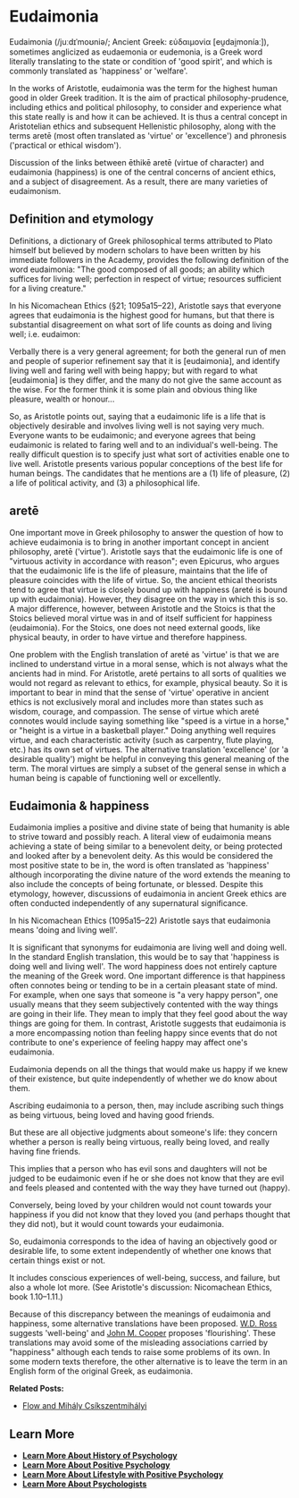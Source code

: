 # Eudaimonia

Eudaimonia (/juːdɪˈmoʊniə/; Ancient Greek: εὐδαιμονία [eu̯dai̯moníaː]), sometimes anglicized as eudaemonia or eudemonia, is a Greek word literally translating to the state or condition of 'good spirit', and which is commonly translated as 'happiness' or 'welfare'.

In the works of Aristotle, eudaimonia was the term for the highest human good in older Greek tradition. It is the aim of practical philosophy-prudence, including ethics and political philosophy, to consider and experience what this state really is and how it can be achieved. It is thus a central concept in Aristotelian ethics and subsequent Hellenistic philosophy, along with the terms aretē (most often translated as 'virtue' or 'excellence') and phronesis ('practical or ethical wisdom').

Discussion of the links between ēthikē aretē (virtue of character) and eudaimonia (happiness) is one of the central concerns of ancient ethics, and a subject of disagreement. As a result, there are many varieties of eudaimonism.

## Definition and etymology

Definitions, a dictionary of Greek philosophical terms attributed to Plato himself but believed by modern scholars to have been written by his immediate followers in the Academy, provides the following definition of the word eudaimonia: "The good composed of all goods; an ability which suffices for living well; perfection in respect of virtue; resources sufficient for a living creature."

In his Nicomachean Ethics (§21; 1095a15–22), Aristotle says that everyone agrees that eudaimonia is the highest good for humans, but that there is substantial disagreement on what sort of life counts as doing and living well; i.e. eudaimon:

Verbally there is a very general agreement; for both the general run of men and people of superior refinement say that it is [eudaimonia], and identify living well and faring well with being happy; but with regard to what [eudaimonia] is they differ, and the many do not give the same account as the wise. For the former think it is some plain and obvious thing like pleasure, wealth or honour...

So, as Aristotle points out, saying that a eudaimonic life is a life that is objectively desirable and involves living well is not saying very much. Everyone wants to be eudaimonic; and everyone agrees that being eudaimonic is related to faring well and to an individual's well-being. The really difficult question is to specify just what sort of activities enable one to live well. Aristotle presents various popular conceptions of the best life for human beings. The candidates that he mentions are a (1) life of pleasure, (2) a life of political activity, and (3) a philosophical life.

## aretē

One important move in Greek philosophy to answer the question of how to achieve eudaimonia is to bring in another important concept in ancient philosophy, aretē ('virtue'). Aristotle says that the eudaimonic life is one of "virtuous activity in accordance with reason"; even Epicurus, who argues that the eudaimonic life is the life of pleasure, maintains that the life of pleasure coincides with the life of virtue. So, the ancient ethical theorists tend to agree that virtue is closely bound up with happiness (areté is bound up with eudaimonia). However, they disagree on the way in which this is so. A major difference, however, between Aristotle and the Stoics is that the Stoics believed moral virtue was in and of itself sufficient for happiness (eudaimonia). For the Stoics, one does not need external goods, like physical beauty, in order to have virtue and therefore happiness.

One problem with the English translation of areté as 'virtue' is that we are inclined to understand virtue in a moral sense, which is not always what the ancients had in mind. For Aristotle, areté pertains to all sorts of qualities we would not regard as relevant to ethics, for example, physical beauty. So it is important to bear in mind that the sense of 'virtue' operative in ancient ethics is not exclusively moral and includes more than states such as wisdom, courage, and compassion. The sense of virtue which areté connotes would include saying something like "speed is a virtue in a horse," or "height is a virtue in a basketball player." Doing anything well requires virtue, and each characteristic activity (such as carpentry, flute playing, etc.) has its own set of virtues. The alternative translation 'excellence' (or 'a desirable quality') might be helpful in conveying this general meaning of the term. The moral virtues are simply a subset of the general sense in which a human being is capable of functioning well or excellently.

## Eudaimonia & happiness

Eudaimonia implies a positive and divine state of being that humanity is able to strive toward and possibly reach. A literal view of eudaimonia means achieving a state of being similar to a benevolent deity, or being protected and looked after by a benevolent deity. As this would be considered the most positive state to be in, the word is often translated as 'happiness' although incorporating the divine nature of the word extends the meaning to also include the concepts of being fortunate, or blessed. Despite this etymology, however, discussions of eudaimonia in ancient Greek ethics are often conducted independently of any supernatural significance.

In his Nicomachean Ethics (1095a15–22) Aristotle says that eudaimonia means 'doing and living well'.

It is significant that synonyms for eudaimonia are living well and doing well. In the standard English translation, this would be to say that 'happiness is doing well and living well'. The word happiness does not entirely capture the meaning of the Greek word. One important difference is that happiness often connotes being or tending to be in a certain pleasant state of mind. For example, when one says that someone is "a very happy person", one usually means that they seem subjectively contented with the way things are going in their life. They mean to imply that they feel good about the way things are going for them. In contrast, Aristotle suggests that eudaimonia is a more encompassing notion than feeling happy since events that do not contribute to one's experience of feeling happy may affect one's eudaimonia.

Eudaimonia depends on all the things that would make us happy if we knew of their existence, but quite independently of whether we do know about them.

Ascribing eudaimonia to a person, then, may include ascribing such things as being virtuous, being loved and having good friends.

But these are all objective judgments about someone's life: they concern whether a person is really being virtuous, really being loved, and really having fine friends.

This implies that a person who has evil sons and daughters will not be judged to be eudaimonic even if he or she does not know that they are evil and feels pleased and contented with the way they have turned out (happy).

Conversely, being loved by your children would not count towards your happiness if you did not know that they loved you (and perhaps thought that they did not), but it would count towards your eudaimonia.

So, eudaimonia corresponds to the idea of having an objectively good or desirable life, to some extent independently of whether one knows that certain things exist or not.

It includes conscious experiences of well-being, success, and failure, but also a whole lot more. (See Aristotle's discussion: Nicomachean Ethics, book 1.10–1.11.)

Because of this discrepancy between the meanings of eudaimonia and happiness, some alternative translations have been proposed. [W.D. Ross](/blog/wd-ross-eudaimonia-greek-ethics) suggests 'well-being' and [John M. Cooper](/blog/john-m-cooper-eudaimonia-greek-philosophy) proposes 'flourishing'. These translations may avoid some of the misleading associations carried by "happiness" although each tends to raise some problems of its own. In some modern texts therefore, the other alternative is to leave the term in an English form of the original Greek, as eudaimonia.

**Related Posts:**

  * [Flow and Mihály Csíkszentmihályi](/docs/lifestyle-personal-growth/flow-mihaly-csikszentmihalyi)



## **Learn More**

  * [**Learn More About History of Psychology**](/docs/history-of-psychology)
  * [**Learn More About Positive Psychology**](/docs/positive-psychology)
  * [**Learn More About Lifestyle with Positive Psychology**](/docs/lifestyle-personal-growth)
  * [**Learn More About Psychologists**](/docs/psychologists)


